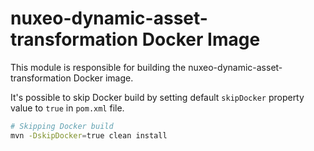 # nuxeo-dynamic-asset-transformation Docker Image

This module is responsible for building the nuxeo-dynamic-asset-transformation Docker image.


It's possible to skip Docker build by setting default `skipDocker` property value to `true` in `pom.xml` file.

```bash
# Skipping Docker build
mvn -DskipDocker=true clean install
```
